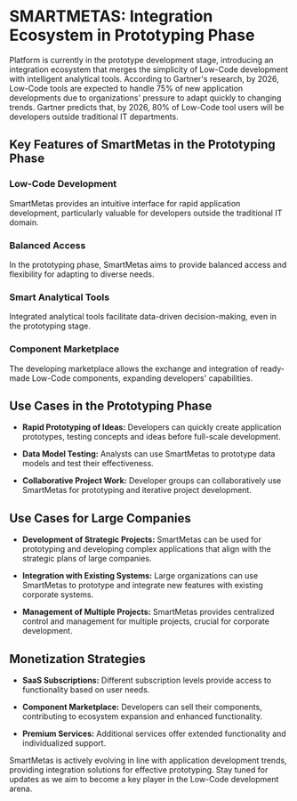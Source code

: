 # SMARTMETAS: Integration Ecosystem in Prototyping Phase

Platform is currently in the prototype development stage, introducing an integration ecosystem that merges the simplicity of Low-Code development with intelligent analytical tools. According to Gartner's research, by 2026, Low-Code tools are expected to handle 75% of new application developments due to organizations' pressure to adapt quickly to changing trends. Gartner predicts that, by 2026, 80% of Low-Code tool users will be developers outside traditional IT departments.

## Key Features of SmartMetas in the Prototyping Phase

### Low-Code Development

SmartMetas provides an intuitive interface for rapid application development, particularly valuable for developers outside the traditional IT domain.

### Balanced Access

In the prototyping phase, SmartMetas aims to provide balanced access and flexibility for adapting to diverse needs.

### Smart Analytical Tools

Integrated analytical tools facilitate data-driven decision-making, even in the prototyping stage.

### Component Marketplace

The developing marketplace allows the exchange and integration of ready-made Low-Code components, expanding developers' capabilities.

## Use Cases in the Prototyping Phase

- **Rapid Prototyping of Ideas:**
  Developers can quickly create application prototypes, testing concepts and ideas before full-scale development.

- **Data Model Testing:**
  Analysts can use SmartMetas to prototype data models and test their effectiveness.

- **Collaborative Project Work:**
  Developer groups can collaboratively use SmartMetas for prototyping and iterative project development.

## Use Cases for Large Companies

- **Development of Strategic Projects:**
  SmartMetas can be used for prototyping and developing complex applications that align with the strategic plans of large companies.

- **Integration with Existing Systems:**
  Large organizations can use SmartMetas to prototype and integrate new features with existing corporate systems.

- **Management of Multiple Projects:**
  SmartMetas provides centralized control and management for multiple projects, crucial for corporate development.

## Monetization Strategies

- **SaaS Subscriptions:**
  Different subscription levels provide access to functionality based on user needs.

- **Component Marketplace:**
  Developers can sell their components, contributing to ecosystem expansion and enhanced functionality.

- **Premium Services:**
  Additional services offer extended functionality and individualized support.

SmartMetas is actively evolving in line with application development trends, providing integration solutions for effective prototyping. Stay tuned for updates as we aim to become a key player in the Low-Code development arena.

